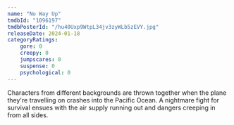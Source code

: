 ```yaml
---
name: "No Way Up"
tmdbId: "1096197"
tmdbPosterId: "/hu40Uxp9WtpL34jv3zyWLb5zEVY.jpg"
releaseDate: 2024-01-18
categoryRatings:
    gore: 0
    creepy: 0
    jumpscares: 0
    suspense: 0
    psychological: 0
---
```

Characters from different backgrounds are thrown together when the plane they're travelling on crashes into the Pacific Ocean. A nightmare fight for survival ensues with the air supply running out and dangers creeping in from all sides.

